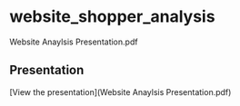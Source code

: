 # website_shopper_analysis

Website Anaylsis Presentation.pdf

## Presentation

[View the presentation](Website Anaylsis Presentation.pdf)
